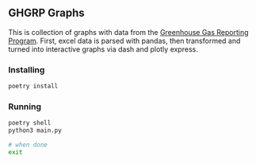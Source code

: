 ## GHGRP Graphs
This is collection of graphs with data from the [Greenhouse Gas Reporting Program](https://www.epa.gov/ghgreporting).
First, excel data is parsed with pandas, then transformed and turned into interactive graphs via dash and plotly express.

### Installing

```bash
poetry install
```

### Running

```bash
poetry shell
python3 main.py

# when done
exit
```
